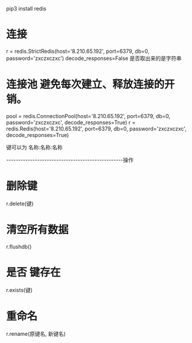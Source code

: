 pip3 install redis


# 连接
r = redis.StrictRedis(host='8.210.65.192', port=6379, db=0, password='zxczxczxc')
    decode_responses=False  是否取出来的是字符串

# 连接池 避免每次建立、释放连接的开销。
pool = redis.ConnectionPool(host='8.210.65.192', port=6379, db=0, password='zxczxczxc', decode_responses=True)
r = redis.Redis(host='8.210.65.192', port=6379, db=0, password='zxczxczxc', decode_responses=True)

键可以为 名称:名称:名称

-------------------------------------------------操作
# 删除键
r.delete(键)

# 清空所有数据
r.flushdb()

# 是否 键存在
r.exists(键)

# 重命名
r.rename(原键名, 新键名)



